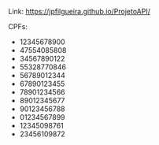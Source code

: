 Link: https://jpfilgueira.github.io/ProjetoAPI/

CPFs:
- 12345678900
- 47554085808
- 34567890122
- 55328770846
- 56789012344
- 67890123455
- 78901234566
- 89012345677
- 90123456788
- 01234567899
- 12345098761
- 23456109872
